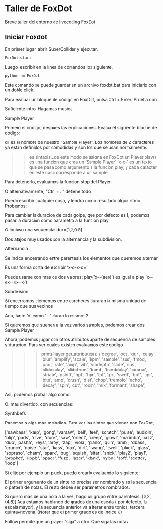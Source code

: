 # Taller de FoxDot

Breve taller del entorno de livecoding FoxDot


## Iniciar Foxdot
En primer lugar, abrir SuperCollider y ejecutar.

```FoxDot.start```

Luego, escribir en la línea de comandos los siguiente.

```python -m FoxDot```


Este comando se puede guardar en un archivo foxdot.bat para iniciarlo con un doble click.

Para evaluar un bloque de código en FoxDot, pulsa Ctrl + Enter. Prueba con 


Suficiente intro! Hagamos musica. 


Sample Player

Primero el codigo, despues las explicaciones. Evalua el siguiente bloque de codigo:



d1 es el nombre de nuestro “Sample Player”. Los nombres de 2 caracteres ya estan definidos por comodidad y son los que se usan normalmente.
>> es sintaxis...de este modo se asigna en FoxDot un Player
play() es una funcion que crea un ‘Sample Player’
‘x-o-’ es un texto que se pasa como argumento a la funcion play, y cada caracter en este caso corresponde a un sample

Para detenerlo, evaluamos la funcion stop del Player:


O alternativamente, “Ctrl + . “ detiene todo.

Puedo escribir cualquier cosa, y tendra como resultado algun ritmo. Probemos:


Para cambiar la duracion de cada golpe, que por defecto es 1, podemos pasar la duracion como parametro a la funcion play



O incluso una secuencia: dur=[1,2,0.5]


Dos atajos muy usados son la alternancia y la subdivision.


Alternancia

Se indica encerrando entre parentesis los elementos que queremos alternar


Es una forma corta de escribir ‘x-o-x-o=’

Puede usarse con mas de dos valores:
play(‘x--(aeo)’) es igual a play(‘x--ax--ex--o’)


Subdivision

Si encerramos elementos entre corchetes duraran la misma unidad de tiempo que sus vecinos



Aca, tanto ‘x’ como ‘--’ duran lo mismo: 2


Si queremos que suenen a la vez varios samples,  podemos crear dos Sample Player



Ahora, podemos jugar con otros atributos aparte de secuencia de samples y duracion. Para ver cuales existen evaluamos este codigo

>>> print(Player.get_attributes())
('degree', 'oct', 'dur', 'delay', 'blur', 'amplify', 'scale', 'bpm', 'sample', 'sus', 'fmod', 'pan', 'rate', 'amp', 'vib', 'vibdepth', 'slide', 'sus', 'slidedelay', 'slidefrom', 'bend', 'benddelay', 'coarse', 'striate', 'pshift', 'hpf', 'hpr', 'lpf', 'lpr', 'swell', 'bpf', 'bpr', 'bits', 'amp', 'crush', 'dist', 'chop', 'tremolo', 'echo', 'decay', 'spin', 'cut', 'room', 'mix', 'formant', 'shape')

Asi, podemos probar algo como:



O, mas divertido, con secuencias:




SynthDefs

Pasemos a algo mas melodico.
Para ver los sintes que vienen con FoxDot, 


['sawbass', 'karp', 'gong', 'varsaw', 'bell', 'feel', 'scratch', 'pulse', 'audioin', 'blip', 'pads', 'rave', 'donk', 'saw', 'orient', 'creep', 'growl', 'marimba', 'razz', 'dub', 'pasha', 'keys', 'arpy', 'zap', 'viola', 'piano', 'quin', 'ambi', 'dbass', 'crunch', 'noise', 'star', 'bass', 'dab', 'dirt', 'twang', 'swell', 'pluck', 'glass', 'soprano', 'charm', 'spark', 'bug', 'squish', 'sitar', 'snick', 'play2', 'play1', 'prophet', 'ripple', 'space', 'fuzz', 'lazer', 'klank', 'nylon', 'soft', 'scatter', 'loop']

Si elijo por ejemplo un pluck, puedo crearlo evaluando lo siguiente:


El primer argumento de un sinte no precisa ser nombrado y es la secuencia o pattern de notas. El resto deben ser parametros nombrados.


Si quiero mas de una nota a la vez, hago un grupo entre parentesis: [0,2,(4,8)]
Aca estamos hablando de grados de una escala ( por defecto, la escala mayor), y la secuencia anterior va a iterar entre tonica, tercera, quinta+novena.
(Notar que el primer grado es de indice 0)

Follow permite que un player “siga” a otro. Que siga las notas.

